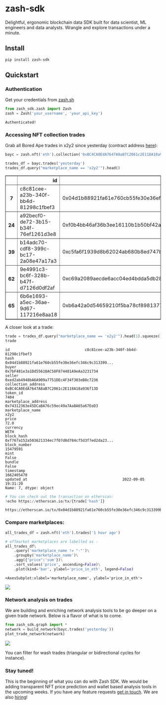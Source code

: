 zash-sdk
================

<!-- WARNING: THIS FILE WAS AUTOGENERATED! DO NOT EDIT! -->

Delightful, ergonomic blockchain data SDK built for data scientist, ML
engineers and data analysts. Wrangle and explore transactions under a
minute.

## Install

``` sh
pip install zash-sdk
```

## Quickstart

### Authentication

Get your credentials from [zash.sh](https://zash.sh)

``` python
from zash_sdk.zash import Zash
zash = Zash('your_username', 'your_api_key')
```

    Authenticated!

### Accessing NFT collection trades

Grab all Bored Ape trades in x2y2 since yesterday (contract address
[here](https://etherscan.io/address/0xbc4ca0eda7647a8ab7c2061c2e118a18a936f13d)):

``` python
bayc = zash.nft('eth').collection('0xBC4CA0EdA7647A8aB7C2061c2E118A18a936f13D')
```

``` python
trades_df = bayc.trades('yesterday')
trades_df.query("marketplace_name == 'x2y2'").head()
```

<div>
<style scoped>
    .dataframe tbody tr th:only-of-type {
        vertical-align: middle;
    }

    .dataframe tbody tr th {
        vertical-align: top;
    }

    .dataframe thead th {
        text-align: right;
    }
</style>
<table border="1" class="dataframe">
  <thead>
    <tr style="text-align: right;">
      <th></th>
      <th>id</th>
      <th>hash</th>
      <th>buyer</th>
      <th>seller</th>
      <th>collection_address</th>
      <th>token_id</th>
      <th>marketplace_address</th>
      <th>marketplace_name</th>
      <th>price</th>
      <th>currency</th>
      <th>block_hash</th>
      <th>block_number</th>
      <th>mint</th>
      <th>bundle</th>
      <th>timestamp</th>
      <th>updated_at</th>
    </tr>
  </thead>
  <tbody>
    <tr>
      <th>7</th>
      <td>c8c81cee-a23b-340f-bb4d-81298c1fbef3</td>
      <td>0x04d1b88921fa61e760cb55fe30e36efc346c9c313399...</td>
      <td>0x7bF481e3a1Dd55618AC58F874481A9eAa3231734</td>
      <td>0xed2ab4948bA6A909a7751DEc4F34f303eB8c7236</td>
      <td>0xBC4CA0EdA7647A8aB7C2061c2E118A18a936f13D</td>
      <td>7404</td>
      <td>0x74312363e45DCaBA76c59ec49a7Aa8A65a67EeD3</td>
      <td>x2y2</td>
      <td>72.00</td>
      <td>WETH</td>
      <td>0xf767a152a503621334ec7f07d0d784cf5d3f7ed2da23...</td>
      <td>15479591</td>
      <td>False</td>
      <td>False</td>
      <td>1662405470</td>
      <td>2022-09-05 19:31:20</td>
    </tr>
    <tr>
      <th>24</th>
      <td>a92becf0-de72-3b15-b34f-76ef1261d3e8</td>
      <td>0xf0b4bb46af36b3ee16110b1b50bf42ac481f82dc8109...</td>
      <td>0xed2ab4948bA6A909a7751DEc4F34f303eB8c7236</td>
      <td>0xaf0f4479aF9Df756b9b2c69B463214B9a3346443</td>
      <td>0xBC4CA0EdA7647A8aB7C2061c2E118A18a936f13D</td>
      <td>9425</td>
      <td>0x74312363e45DCaBA76c59ec49a7Aa8A65a67EeD3</td>
      <td>x2y2</td>
      <td>69.95</td>
      <td>ETH</td>
      <td>0x9ec1d48c818c5f8ad282cf33a4fc7a6b9fe7eaea5bb5...</td>
      <td>15479585</td>
      <td>False</td>
      <td>False</td>
      <td>1662405361</td>
      <td>2022-09-05 19:31:20</td>
    </tr>
    <tr>
      <th>39</th>
      <td>b14adc70-cdf8-399c-bc17-2a08e47a17a3</td>
      <td>0xc5fa6f1939d8b62024ab680b8ed747b719fca7be63d1...</td>
      <td>0x6cFdad0772EDC2EA15076A9706ec7c1F0a791aC1</td>
      <td>0xFACb9BB8f399c5548aFA36AB18B7E0e2b0F0C8c2</td>
      <td>0xBC4CA0EdA7647A8aB7C2061c2E118A18a936f13D</td>
      <td>4591</td>
      <td>0x74312363e45DCaBA76c59ec49a7Aa8A65a67EeD3</td>
      <td>x2y2</td>
      <td>70.00</td>
      <td>ETH</td>
      <td>0x22c7e0f6a69dbffd147395ab59bb491bed0d6ec30004...</td>
      <td>15480433</td>
      <td>False</td>
      <td>False</td>
      <td>1662417133</td>
      <td>2022-09-05 22:46:19</td>
    </tr>
    <tr>
      <th>62</th>
      <td>9e4991c3-bc6f-328b-b47f-d7126d0df2af</td>
      <td>0xc69a2089aecde6acc04ed4bdda5db2889abcb5b22ae3...</td>
      <td>0xF6a242191ca16FB561403182a2c7A023F2261eB7</td>
      <td>0xFF389e55ee4dD64D82B2b6FefEF3F7aA63B218fD</td>
      <td>0xBC4CA0EdA7647A8aB7C2061c2E118A18a936f13D</td>
      <td>5037</td>
      <td>0x74312363e45DCaBA76c59ec49a7Aa8A65a67EeD3</td>
      <td>x2y2</td>
      <td>71.00</td>
      <td>ETH</td>
      <td>0xa1c6b48d455cadfba86c685de592bd8f68c3f64f5361...</td>
      <td>15481645</td>
      <td>False</td>
      <td>False</td>
      <td>1662434301</td>
      <td>2022-09-06 03:31:29</td>
    </tr>
    <tr>
      <th>65</th>
      <td>6b6e1693-a5ec-36ae-9d67-117216e8aa18</td>
      <td>0xb6a42a0d54659210f5ba78cf8981377a9adf9b6e7ff1...</td>
      <td>0xad6452a9b8F10b0fE084C83c396ABAe96411C761</td>
      <td>0x6De3E88c9119Af0CfE2880f9758d76Aa95A9ec36</td>
      <td>0xBC4CA0EdA7647A8aB7C2061c2E118A18a936f13D</td>
      <td>4258</td>
      <td>0x74312363e45DCaBA76c59ec49a7Aa8A65a67EeD3</td>
      <td>x2y2</td>
      <td>85.00</td>
      <td>WETH</td>
      <td>0x1cb0864eacc179b4875dcffe9f7525c566a723a2f5bd...</td>
      <td>15482016</td>
      <td>False</td>
      <td>False</td>
      <td>1662439305</td>
      <td>2022-09-06 04:46:22</td>
    </tr>
  </tbody>
</table>
</div>

A closer look at a trade:

``` python
trade = trades_df.query("marketplace_name == 'x2y2'").head(1).squeeze()
trade
```

    id                                  c8c81cee-a23b-340f-bb4d-81298c1fbef3
    hash                   0x04d1b88921fa61e760cb55fe30e36efc346c9c313399...
    buyer                         0x7bF481e3a1Dd55618AC58F874481A9eAa3231734
    seller                        0xed2ab4948bA6A909a7751DEc4F34f303eB8c7236
    collection_address            0xBC4CA0EdA7647A8aB7C2061c2E118A18a936f13D
    token_id                                                            7404
    marketplace_address           0x74312363e45DCaBA76c59ec49a7Aa8A65a67EeD3
    marketplace_name                                                    x2y2
    price                                                               72.0
    currency                                                            WETH
    block_hash             0xf767a152a503621334ec7f07d0d784cf5d3f7ed2da23...
    block_number                                                    15479591
    mint                                                               False
    bundle                                                             False
    timestamp                                                     1662405470
    updated_at                                           2022-09-05 19:31:20
    Name: 7, dtype: object

``` python
# You can check out the transaction on etherscan:
!echo https://etherscan.io/tx/{trade['hash']}
```

    https://etherscan.io/tx/0x04d1b88921fa61e760cb55fe30e36efc346c9c313399b6c7775acb44b0ed320f

### Compare marketplaces:

``` python
all_trades_df = zash.nft('eth').trades('1 hour ago')
```

``` python
# offmarket marketplaces are labelled as -
all_trades_df\
    .query('marketplace_name != "-"')\
    .groupby('marketplace_name')\
    .agg({"price":'sum'})\
    .sort_values('price', ascending=False)\
    .plot(kind='bar', ylabel='price_in_eth', legend=False)
```

    <AxesSubplot:xlabel='marketplace_name', ylabel='price_in_eth'>

![](index_files/figure-gfm/cell-9-output-2.png)

### Network analysis on trades

We are building and enriching network analysis tools to be go deeper on
a given trade network. Below is a flavor of what is to come.

``` python
from zash_sdk.graph import *
network = build_network(bayc.trades('yesterday'))
plot_trade_network(network)
```

![](index_files/figure-gfm/cell-10-output-1.png)

You can filter for wash trades (triangular or bidirectional cycles for
instance).

### Stay tuned!

This is the beginning of what you can do with Zash SDK. We would be
adding transparent NFT price prediction and wallet based analysis tools
in the upcoming weeks. If you have any feature requests [get in
touch](mailto:efe@joinzash.com). We are also
[hiring](https://northern-steel-324.notion.site/Zash-is-Hiring-d5e19210b944486c8fd11f385a176999)!
